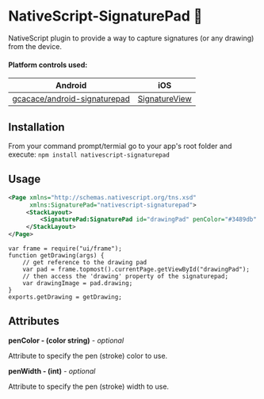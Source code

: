 # NativeScript-SignaturePad :pencil:
NativeScript plugin to provide a way to capture signatures (or any drawing) from the device.

#### Platform controls used: 
Android | iOS
---------- | -----------
[gcacace/android-signaturepad](https://github.com/gcacace/android-signaturepad) |  [SignatureView](https://cocoapods.org/pods/SignatureView)

## Installation
From your command prompt/termial go to your app's root folder and execute:
`npm install nativescript-signaturepad`

## Usage
```XML
<Page xmlns="http://schemas.nativescript.org/tns.xsd"
      xmlns:SignaturePad="nativescript-signaturepad">
     <StackLayout>
         <SignaturePad:SignaturePad id="drawingPad" penColor="#3489db" penWidth="5" />        
     </StackLayout>
</Page>
```

```JS
var frame = require("ui/frame");
function getDrawing(args) {
    // get reference to the drawing pad
    var pad = frame.topmost().currentPage.getViewById("drawingPad");
    // then access the 'drawing' property of the signaturepad;
    var drawingImage = pad.drawing;
}
exports.getDrawing = getDrawing;
```

## Attributes
**penColor - (color string)** - *optional*

Attribute to specify the pen (stroke) color to use.

**penWidth - (int)** - *optional*

Attribute to specify the pen (stroke) width to use.
